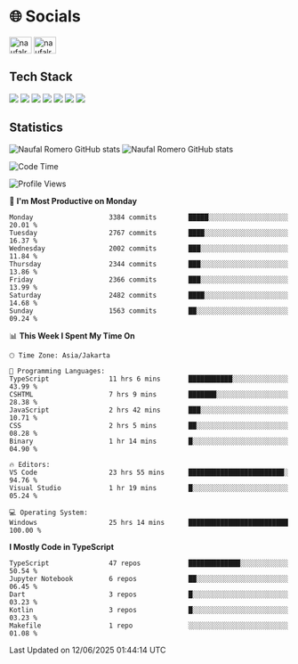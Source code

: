 <h1 align="">🌐 Socials</h1>
<p align="left">
<a href="https://linkedin.com/in/naufal-romero-putra-pratama-9ab816177/" target="blank"><img align="center" src="https://raw.githubusercontent.com/rahuldkjain/github-profile-readme-generator/master/src/images/icons/Social/linked-in-alt.svg" alt="naufalromero" height="30" width="40" /></a>
<a href="https://instagram.com/naufalromero" target="blank"><img align="center" src="https://raw.githubusercontent.com/rahuldkjain/github-profile-readme-generator/master/src/images/icons/Social/instagram.svg" alt="naufalromero" height="30" width="40" /></a>
</p>


<h2 align="">Tech Stack</h2>
<div align="">
  <img src="https://img.shields.io/badge/next.js-000000?style=for-the-badge&logo=nextdotjs&logoColor=white"/>
 <img src="https://img.shields.io/badge/typescript-%23007ACC.svg?style=for-the-badge&logo=typescript&logoColor=white"/>
 <img src="https://img.shields.io/badge/react-%2320232a.svg?style=for-the-badge&logo=react&logoColor=%2361DAFB"/>
 <img src="https://img.shields.io/badge/tailwindcss-%2338B2AC.svg?style=for-the-badge&logo=tailwind-css&logoColor=white"/>
 <img src="https://img.shields.io/badge/Prisma-3982CE?style=for-the-badge&logo=Prisma&logoColor=white"/>
 <img src="https://img.shields.io/badge/javascript-%23323330.svg?style=for-the-badge&logo=javascript&logoColor=%23F7DF1E"/>
 <img src="https://img.shields.io/badge/java-%23ED8B00.svg?style=for-the-badge&logo=openjdk&logoColor=white"/>
</div>


<h2 align="">Statistics</h2>
<div align="">
<img src="https://github-readme-stats-xi-nine-74.vercel.app/api?username=romves&show_icons=true&theme=tokyonight&include_all_commits=true&count_private=true" alt="Naufal Romero GitHub stats"/>
<img src="https://github-readme-stats-xi-nine-74.vercel.app/api/top-langs/?username=romves&theme=tokyonight&hide_border=false&include_all_commits=true&count_private=true&layout=compact" alt="Naufal Romero GitHub stats"/>
</div>

<!--START_SECTION:waka-->
![Code Time](http://img.shields.io/badge/Code%20Time-2%2C540%20hrs%2039%20mins-blue)

![Profile Views](http://img.shields.io/badge/Profile%20Views-3-blue)

📅 **I'm Most Productive on Monday** 

```text
Monday                   3384 commits        █████░░░░░░░░░░░░░░░░░░░░   20.01 % 
Tuesday                  2767 commits        ████░░░░░░░░░░░░░░░░░░░░░   16.37 % 
Wednesday                2002 commits        ███░░░░░░░░░░░░░░░░░░░░░░   11.84 % 
Thursday                 2344 commits        ███░░░░░░░░░░░░░░░░░░░░░░   13.86 % 
Friday                   2366 commits        ███░░░░░░░░░░░░░░░░░░░░░░   13.99 % 
Saturday                 2482 commits        ████░░░░░░░░░░░░░░░░░░░░░   14.68 % 
Sunday                   1563 commits        ██░░░░░░░░░░░░░░░░░░░░░░░   09.24 % 
```


📊 **This Week I Spent My Time On** 

```text
🕑︎ Time Zone: Asia/Jakarta

💬 Programming Languages: 
TypeScript               11 hrs 6 mins       ███████████░░░░░░░░░░░░░░   43.99 % 
CSHTML                   7 hrs 9 mins        ███████░░░░░░░░░░░░░░░░░░   28.38 % 
JavaScript               2 hrs 42 mins       ███░░░░░░░░░░░░░░░░░░░░░░   10.71 % 
CSS                      2 hrs 5 mins        ██░░░░░░░░░░░░░░░░░░░░░░░   08.28 % 
Binary                   1 hr 14 mins        █░░░░░░░░░░░░░░░░░░░░░░░░   04.90 % 

🔥 Editors: 
VS Code                  23 hrs 55 mins      ████████████████████████░   94.76 % 
Visual Studio            1 hr 19 mins        █░░░░░░░░░░░░░░░░░░░░░░░░   05.24 % 

💻 Operating System: 
Windows                  25 hrs 14 mins      █████████████████████████   100.00 % 
```

**I Mostly Code in TypeScript** 

```text
TypeScript               47 repos            █████████████░░░░░░░░░░░░   50.54 % 
Jupyter Notebook         6 repos             ██░░░░░░░░░░░░░░░░░░░░░░░   06.45 % 
Dart                     3 repos             █░░░░░░░░░░░░░░░░░░░░░░░░   03.23 % 
Kotlin                   3 repos             █░░░░░░░░░░░░░░░░░░░░░░░░   03.23 % 
Makefile                 1 repo              ░░░░░░░░░░░░░░░░░░░░░░░░░   01.08 % 
```




 Last Updated on 12/06/2025 01:44:14 UTC
<!--END_SECTION:waka-->
